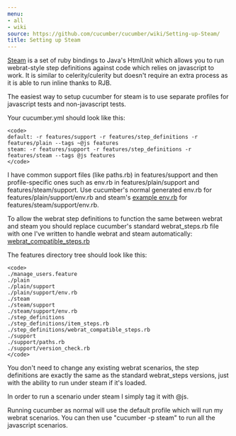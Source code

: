 ```yaml
---
menu:
- all
- wiki
source: https://github.com/cucumber/cucumber/wiki/Setting-up-Steam/
title: Setting up Steam
---
```


[Steam](http://github.com/svenfuchs/steam) is a set of ruby bindings to Java's HtmlUnit which allows you to run webrat-style step definitions against code which relies on javascript to work. It is similar to celerity/culerity but doesn't require an extra process as it is able to run inline thanks to RJB.

The easiest way to setup cucumber for steam is to use separate profiles for javascript tests and non-javascript tests.

Your cucumber.yml should look like this:

    <code>
    default: -r features/support -r features/step_definitions -r features/plain --tags ~@js features
    steam: -r features/support -r features/step_definitions -r features/steam --tags @js features
    </code>

I have common support files (like paths.rb) in features/support and then profile-specific ones such as env.rb in features/plain/support and features/steam/support. Use cucumber's normal generated env.rb for features/plain/support/env.rb and steam's [example env.rb](http://github.com/svenfuchs/steam/blob/master/example/cucumber/env.rb) for features/steam/support/env.rb.

To allow the webrat step definitions to function the same between webrat and steam you should replace cucumber's standard webrat\_steps.rb file with one I've written to handle webrat and steam automatically: [webrat\_compatible\_steps.rb](http://github.com/svenfuchs/steam/blob/master/example/cucumber/webrat_compatible_steps.rb)

The features directory tree should look like this:

    <code>
    ./manage_users.feature
    ./plain
    ./plain/support
    ./plain/support/env.rb
    ./steam
    ./steam/support
    ./steam/support/env.rb
    ./step_definitions
    ./step_definitions/item_steps.rb
    ./step_definitions/webrat_compatible_steps.rb
    ./support
    ./support/paths.rb
    ./support/version_check.rb
    </code>

You don't need to change any existing webrat scenarios, the step definitions are exactly the same as the standard webrat\_steps versions, just with the ability to run under steam if it's loaded.

In order to run a scenario under steam I simply tag it with @js.

Running cucumber as normal will use the default profile which will run my webrat scenarios. You can then use "cucumber -p steam" to run all the javascript scenarios.

